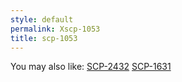 ```yaml
---
style: default
permalink: Xscp-1053
title: scp-1053
---
```

You may also like:
[SCP-2432](http://scp-wiki.net/scp-2432)
[SCP-1631](http://scp-wiki.net/scp-1631)